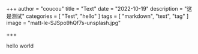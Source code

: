 +++
author = "coucou"
title = "Text"
date = "2022-10-19"
description = "这是测试"
categories = [
    "Test",
    "hello"
]
tags = [
    "markdown",
    "text",
    "tag"
]
image = "matt-le-SJSpo9hQf7s-unsplash.jpg"

+++

hello world
